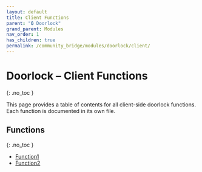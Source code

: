 ```yaml
---
layout: default
title: Client Functions
parent: "🔒 Doorlock"
grand_parent: Modules
nav_order: 1
has_children: true
permalink: /community_bridge/modules/doorlock/client/
---
```


# Doorlock – Client Functions
{: .no_toc }

This page provides a table of contents for all client-side doorlock functions. Each function is documented in its own file.

## Functions
{: .no_toc }

- [Function1](client/Function1.md)
- [Function2](client/Function2.md)